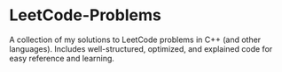 # LeetCode-Problems
A collection of my solutions to LeetCode problems in C++ (and other languages). Includes well-structured, optimized, and explained code for easy reference and learning.
